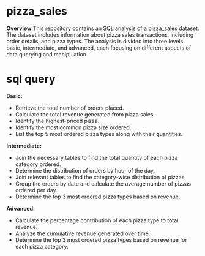 # pizza_sales
**Overview**
This repository contains an SQL analysis of a pizza_sales dataset. The dataset includes information about pizza sales transactions, including order details, and pizza types. The analysis is divided into three levels: basic, intermediate, and advanced, each focusing on different aspects of data querying and manipulation.
# sql query
**Basic:**
- Retrieve the total number of orders placed.
- Calculate the total revenue generated from pizza sales.
- Identify the highest-priced pizza.
- Identify the most common pizza size ordered.
- List the top 5 most ordered pizza types along with their quantities.


**Intermediate:**
- Join the necessary tables to find the total quantity of each pizza category ordered.
- Determine the distribution of orders by hour of the day.
- Join relevant tables to find the category-wise distribution of pizzas.
- Group the orders by date and calculate the average number of pizzas ordered per day.
- Determine the top 3 most ordered pizza types based on revenue.

**Advanced:**
- Calculate the percentage contribution of each pizza type to total revenue.
- Analyze the cumulative revenue generated over time.
- Determine the top 3 most ordered pizza types based on revenue for each pizza category.
